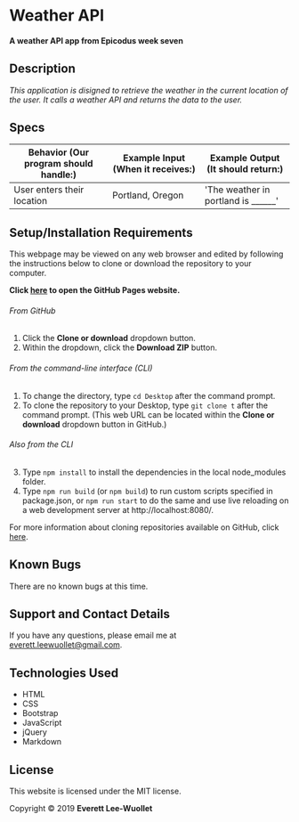 # Weather API

#### A weather API app from Epicodus week seven

## Description

_This application is disigned to retrieve the weather in the current location of the user. It calls a weather API and returns the data to the user._

## Specs


| Behavior (Our program should handle:) | Example Input (When it receives:) | Example Output (It should return:) |
| ----------- | ----------- | ----------- |
| User enters their location | Portland, Oregon | 'The weather in portland is ______' |

## Setup/Installation Requirements

This webpage may be viewed on any web browser and edited by following the instructions below to clone or download the repository to your computer.

**Click [here](https://github.com/ELee-Wuollet13/Weather-api2/) to open the GitHub Pages website.**

###### From GitHub
1. Click the **Clone or download** dropdown button.
2. Within the dropdown, click the **Download ZIP** button.

###### From the command-line interface (CLI)
1. To change the directory, type `cd Desktop` after the command prompt.
2. To clone the repository to your Desktop, type `git clone t` after the command prompt. (This web URL can be located within the **Clone or download** dropdown button in GitHub.)

###### Also from the CLI
3. Type `npm install` to install the dependencies in the local node_modules folder.
4. Type `npm run build` (or `npm build`) to run custom scripts specified in package.json, or `npm run start` to do the same and use live reloading on a web development server at http://localhost:8080/.

For more information about cloning repositories available on GitHub, click [here](https://github.com/ELee-Wuollet13/Weather-api2/).

## Known Bugs

There are no known bugs at this time.

## Support and Contact Details

If you have any questions, please email me at everett.leewuollet@gmail.com.

## Technologies Used

* HTML
* CSS
* Bootstrap
* JavaScript
* jQuery
* Markdown

## License

This website is licensed under the MIT license.

Copyright &copy; 2019 **Everett Lee-Wuollet**
